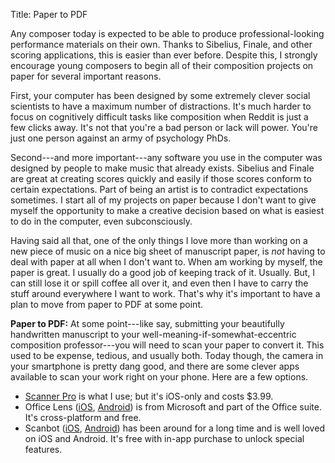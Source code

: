 Title: Paper to PDF

Any composer today is expected to be able to produce professional-looking performance materials on their own. Thanks to Sibelius, Finale, and other scoring applications, this is easier than ever before. Despite this, I strongly encourage young composers to begin all of their composition projects on paper for several important reasons.

First, your computer has been designed by some extremely clever social scientists to have a maximum number of distractions. It's much harder to focus on cognitively difficult tasks like composition when Reddit is just a few clicks away. It's not that you're a bad person or lack will power. You're just one person against an army of psychology PhDs.

Second---and more important---any software you use in the computer was designed by people to make music that already exists. Sibelius and Finale are great at creating scores quickly and easily if those scores conform to certain expectations. Part of being an artist is to contradict expectations sometimes. I start all of my projects on paper because I don't want to give myself the opportunity to make a creative decision based on what is easiest to do in the computer, even subconsciously. 

Having said all that, one of the only things I love more than working on a new piece of music on a nice big sheet of manuscript paper, is _not_ having to deal with paper at all when I don't want to. When am working by myself, the paper is great. I usually do a good job of keeping track of it. Usually. But, I can still lose it or spill coffee all over it, and even then I have to carry the stuff around everywhere I want to work. That's why it's important to have a plan to move from paper to PDF at some point. 

**Paper to PDF:** At some point---like say, submitting your beautifully handwritten manuscript to your well-meaning-if-somewhat-eccentric composition professor---you will need to scan your paper to convert it. This used to be expense, tedious, and usually both. Today though, the camera in your smartphone is pretty dang good, and there are some clever apps available to scan your work right on your phone. Here are a few options. 

- [Scanner Pro](https://itunes.apple.com/us/app/scanner-pro-pdf-document-scanner-with-ocr/id333710667?mt=8) is what I use; but it's iOS-only and costs $3.99. 
- Office Lens ([iOS](https://itunes.apple.com/us/app/office-lens/id975925059?mt=8), [Android](https://play.google.com/store/apps/details?id=com.microsoft.office.officelens)) is from Microsoft and part of the Office suite. It's cross-platform and free.
- Scanbot ([iOS](https://itunes.apple.com/us/app/scanner-for-fax-qr-codes/id834854351?mt=8), [Android](https://play.google.com/store/apps/details?id=net.doo.snap)) has been around for a long time and is well loved on iOS and Android. It's free with in-app purchase to unlock special features. 
